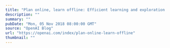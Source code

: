 ```yaml
---
title: "Plan online, learn offline: Efficient learning and exploration via model-based control"
description: ""
summary: ""
pubDate: "Mon, 05 Nov 2018 08:00:00 GMT"
source: "OpenAI Blog"
url: "https://openai.com/index/plan-online-learn-offline"
thumbnail: ""
---
```


